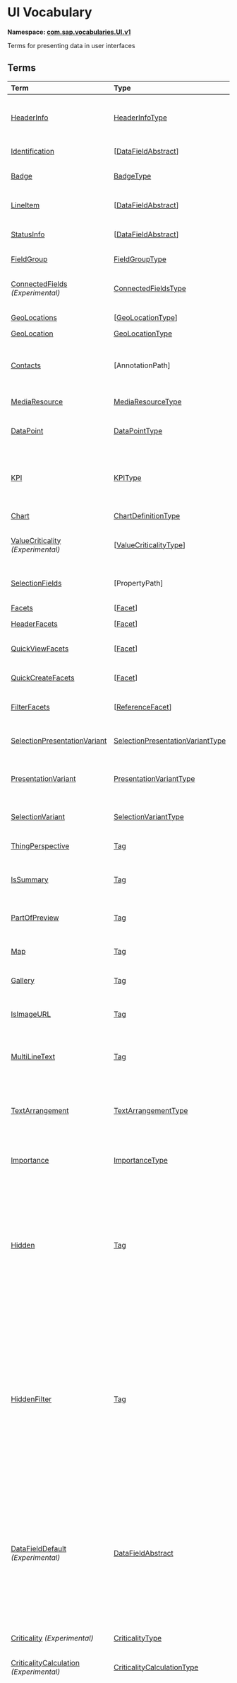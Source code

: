 # UI Vocabulary
**Namespace: [com.sap.vocabularies.UI.v1](UI.xml)**

Terms for presenting data in user interfaces


## Terms

Term|Type|Description
:---|:---|:----------
[HeaderInfo](UI.xml#L38)|[HeaderInfoType](#HeaderInfoType)|<a name="HeaderInfo"></a>Information for the header area of an entity representation. HeaderInfo is mandatory for main entity types of the model
[Identification](UI.xml#L69)|\[[DataFieldAbstract](#DataFieldAbstract)\]|<a name="Identification"></a>Collection of fields identifying the object
[Badge](UI.xml#L74)|[BadgeType](#BadgeType)|<a name="Badge"></a>Information usually displayed in the form of a business card
[LineItem](UI.xml#L102)|\[[DataFieldAbstract](#DataFieldAbstract)\]|<a name="LineItem"></a>Collection of data fields for representation in a table or list
[StatusInfo](UI.xml#L107)|\[[DataFieldAbstract](#DataFieldAbstract)\]|<a name="StatusInfo"></a>Collection of data fields describing the status of an entity
[FieldGroup](UI.xml#L112)|[FieldGroupType](#FieldGroupType)|<a name="FieldGroup"></a>Group of fields with an optional label
[ConnectedFields](UI.xml#L126) *(Experimental)*|[ConnectedFieldsType](#ConnectedFieldsType)|<a name="ConnectedFields"></a>Group of semantically connected fields with a representation template and an optional label
[GeoLocations](UI.xml#L197)|\[[GeoLocationType](#GeoLocationType)\]|<a name="GeoLocations"></a>Collection of geographic locations
[GeoLocation](UI.xml#L201)|[GeoLocationType](#GeoLocationType)|<a name="GeoLocation"></a>Geographic location
[Contacts](UI.xml#L221)|\[AnnotationPath\]|<a name="Contacts"></a>Collection of contacts<p>Each collection item MUST reference an annotation of a Communication.Contact</p>
[MediaResource](UI.xml#L228)|[MediaResourceType](#MediaResourceType)|<a name="MediaResource"></a>Properties that describe a media resource
[DataPoint](UI.xml#L282)|[DataPointType](#DataPointType)|<a name="DataPoint"></a>Visualization of a single point of data, typically a number; may also be textual, e.g. a status value
[KPI](UI.xml#L572)|[KPIType](#KPIType)|<a name="KPI"></a>A Key Performance Indicator (KPI) bundles a SelectionVariant and a DataPoint, and provides details for progressive disclosure
[Chart](UI.xml#L621)|[ChartDefinitionType](#ChartDefinitionType)|<a name="Chart"></a>Visualization of multiple data points
[ValueCriticality](UI.xml#L804) *(Experimental)*|\[[ValueCriticalityType](#ValueCriticalityType)\]|<a name="ValueCriticality"></a>Assign criticalities to primitive values. This information can be used for semantic coloring.
[SelectionFields](UI.xml#L817)|\[PropertyPath\]|<a name="SelectionFields"></a>Properties that might be relevant for filtering a collection of entities of this type
[Facets](UI.xml#L826)|\[[Facet](#Facet)\]|<a name="Facets"></a>Collection of facets
[HeaderFacets](UI.xml#L830)|\[[Facet](#Facet)\]|<a name="HeaderFacets"></a>Facets for additional object header information
[QuickViewFacets](UI.xml#L834)|\[[Facet](#Facet)\]|<a name="QuickViewFacets"></a>Facets that may be used for a quick overview of the object
[QuickCreateFacets](UI.xml#L838)|\[[Facet](#Facet)\]|<a name="QuickCreateFacets"></a>Facets that may be used for a (quick) create of the object
[FilterFacets](UI.xml#L842)|\[[ReferenceFacet](#ReferenceFacet)\]|<a name="FilterFacets"></a>Facets that reference UI.FieldGroup annotations to group filterable fields
[SelectionPresentationVariant](UI.xml#L884)|[SelectionPresentationVariantType](#SelectionPresentationVariantType)|<a name="SelectionPresentationVariant"></a>A SelectionPresentationVariant bundles a Selection Variant and a Presentation Variant
[PresentationVariant](UI.xml#L910)|[PresentationVariantType](#PresentationVariantType)|<a name="PresentationVariant"></a>Defines how the result of a queried collection of entities is shaped and how this result is displayed
[SelectionVariant](UI.xml#L984)|[SelectionVariantType](#SelectionVariantType)|<a name="SelectionVariant"></a>A SelectionVariant denotes a combination of parameters and filters to query the annotated entity set
[ThingPerspective](UI.xml#L1116)|[Tag](https://github.com/oasis-tcs/odata-vocabularies/blob/master/vocabularies/Org.OData.Core.V1.md#Tag)|<a name="ThingPerspective"></a>This term is a Thing Perspective
[IsSummary](UI.xml#L1119)|[Tag](https://github.com/oasis-tcs/odata-vocabularies/blob/master/vocabularies/Org.OData.Core.V1.md#Tag)|<a name="IsSummary"></a>This Facet and all included Facets are the summary of the thing. At most one Facet of a thing can be tagged with this term
[PartOfPreview](UI.xml#L1124)|[Tag](https://github.com/oasis-tcs/odata-vocabularies/blob/master/vocabularies/Org.OData.Core.V1.md#Tag)|<a name="PartOfPreview"></a>This Facet and all included Facets are part of the Thing preview
[Map](UI.xml#L1128)|[Tag](https://github.com/oasis-tcs/odata-vocabularies/blob/master/vocabularies/Org.OData.Core.V1.md#Tag)|<a name="Map"></a>Target MUST reference a UI.GeoLocation, Communication.Address or a collection of these
[Gallery](UI.xml#L1133)|[Tag](https://github.com/oasis-tcs/odata-vocabularies/blob/master/vocabularies/Org.OData.Core.V1.md#Tag)|<a name="Gallery"></a>Target MUST reference a UI.MediaResource
[IsImageURL](UI.xml#L1138)|[Tag](https://github.com/oasis-tcs/odata-vocabularies/blob/master/vocabularies/Org.OData.Core.V1.md#Tag)|<a name="IsImageURL"></a>Properties and terms annotated with this term MUST contain a valid URL referencing an resource with a MIME type image
[MultiLineText](UI.xml#L1144)|[Tag](https://github.com/oasis-tcs/odata-vocabularies/blob/master/vocabularies/Org.OData.Core.V1.md#Tag)|<a name="MultiLineText"></a>Properties annotated with this annotation should be rendered as multi-line text (e.g. text area)
[TextArrangement](UI.xml#L1150)|[TextArrangementType](#TextArrangementType)|<a name="TextArrangement"></a>Describes the arrangement of a code or ID value and its text<p>If used for a single property the Common.Text annotation is annotated</p>
[Importance](UI.xml#L1177)|[ImportanceType](#ImportanceType)|<a name="Importance"></a>Expresses the importance of e.g. a DataField or an annotation
[Hidden](UI.xml#L1192)|[Tag](https://github.com/oasis-tcs/odata-vocabularies/blob/master/vocabularies/Org.OData.Core.V1.md#Tag)|<a name="Hidden"></a>Properties or facets (see UI.Facet) annotated with this term will not be rendered if the annotation evaluates to true.<p>Hidden properties usually carry technical information that is used for application control and is of no direct interest to end users. The annotation value may be an expression to dynamically hide or render the annotated feature.</p>
[HiddenFilter](UI.xml#L1199)|[Tag](https://github.com/oasis-tcs/odata-vocabularies/blob/master/vocabularies/Org.OData.Core.V1.md#Tag)|<a name="HiddenFilter"></a>Properties annotated with this term will not be rendered as filter criteria if the annotation evaluates to true.<p>Properties annotated with `HiddenFilter` are intended as parts of a `$filter` expression that cannot be directly influenced by end users. The properties will be rendered in all other places, e.g. table columns or form fields. This is in contrast to properties annotated with [`UI.Hidden`](#Hidden) that are not rendered at all.</p>
[DataFieldDefault](UI.xml#L1206) *(Experimental)*|[DataFieldAbstract](#DataFieldAbstract)|<a name="DataFieldDefault"></a>Default representation of a property as a datafield, e.g. when the property is added as a table column or form field via personalization<p>Only concrete subtypes of DataFieldAbstract can be used for a DataFieldDefault. For type `DataField` and its subtypes the annotation target SHOULD be the same property that is referenced via a path expression in the `Value` of the datafield.</p>
[Criticality](UI.xml#L1342) *(Experimental)*|[CriticalityType](#CriticalityType)|<a name="Criticality"></a>Service-calculated criticality, alternative to UI.CriticalityCalculation
[CriticalityCalculation](UI.xml#L1347) *(Experimental)*|[CriticalityCalculationType](#CriticalityCalculationType)|<a name="CriticalityCalculation"></a>Parameters for client-calculated criticality, alternative to UI.Criticality
[OrderBy](UI.xml#L1352) *(Experimental)*|PropertyPath|<a name="OrderBy"></a>Sort by the referenced property instead of by the annotated property<p>Example: annotated property `SizeCode` has string values XS, S, M, L, XL, referenced property SizeOrder has numeric values -2, -1, 0, 1, 2. Numeric ordering by SizeOrder will be more understandable than lexicographic ordering by SizeCode.</p>
[RecommendationState](UI.xml#L1360) *(Experimental)*|[RecommendationStateType](#RecommendationStateType)|<a name="RecommendationState"></a>Indicates whether a field contains or has a recommended value<p>Intelligent systems can help users by recommending input the user may "prefer".</p>
[RecommendationList](UI.xml#L1392) *(Experimental)*|[RecommendationListType](#RecommendationListType)|<a name="RecommendationList"></a>Specifies how to get a list of recommended values for a property or parameter<p>Intelligent systems can help users by recommending input the user may "prefer".</p>

## <a name="HeaderInfoType"></a>[HeaderInfoType](UI.xml#L43)


Property|Type|Description
:-------|:---|:----------
[TypeName](UI.xml#L44)|String|Name of the main entity type
[TypeNamePlural](UI.xml#L48)|String|Plural form of the name of the main entity type
[Title](UI.xml#L52)|[DataField](#DataField)|Title, e.g. for overview pages
[Description](UI.xml#L55)|[DataField](#DataField)|Description, e.g. for overview pages
[ImageUrl](UI.xml#L58)|URL|Image URL for an instance of the entity type. If the property ImageUrl has a valid value, it can be used for the visualization of the instance. If it is not available or not valid the property TypeImageUrl can be used instead.
[TypeImageUrl](UI.xml#L63)|URL|Image URL for the entity type

## <a name="BadgeType"></a>[BadgeType](UI.xml#L78)


Property|Type|Description
:-------|:---|:----------
[HeadLine](UI.xml#L79)|[DataField](#DataField)|Headline
[Title](UI.xml#L82)|[DataField](#DataField)|Title
[ImageUrl](UI.xml#L85)|URL|Image URL for an instance of the entity type. If the property ImageUrl has a valid value, it can be used for the visualization of the instance. If it is not available or not valid the property TypeImageUrl can be used instead.
[TypeImageUrl](UI.xml#L90)|URL|Image URL for the entity type
[MainInfo](UI.xml#L94)|[DataField](#DataField)|Main information on the business card
[SecondaryInfo](UI.xml#L97)|[DataField](#DataField)|Additional information on the business card

## <a name="FieldGroupType"></a>[FieldGroupType](UI.xml#L116)


Property|Type|Description
:-------|:---|:----------
[Label](UI.xml#L117)|String|Label for the field group
[Data](UI.xml#L121)|\[[DataFieldAbstract](#DataFieldAbstract)\]|Collection of data fields

## <a name="ConnectedFieldsType"></a>[ConnectedFieldsType](UI.xml#L155) *(Experimental)*
Group of semantically connected fields with a representation template and an optional label

Property|Type|Description
:-------|:---|:----------
[Label](UI.xml#L159)|String|Label for the connected fields
[Template](UI.xml#L163)|String|Template for representing the connected fields<p>Template variables are identifiers enclosed in curly braces, e.g. `{MaterialName} - {MaterialClassName}`. The `Data` collection assigns values to the template variables.</p>
[Data](UI.xml#L169)|[Dictionary](https://github.com/oasis-tcs/odata-vocabularies/blob/master/vocabularies/Org.OData.Core.V1.md#Dictionary)|Dictionary of template variables<p>Each template variable used in `Template` must be assigned a value here. The value must be of type [`UI.DataFieldAbstract`](#DataFieldAbstract)</p>

## <a name="GeoLocationType"></a>[GeoLocationType](UI.xml#L205)
Properties that define a geographic location

Property|Type|Description
:-------|:---|:----------
[Latitude](UI.xml#L207)|Double|Geographic latitude
[Longitude](UI.xml#L210)|Double|Geographic longitude
[Location](UI.xml#L213)|GeographyPoint|A point in a round-earth coordinate system
[Address](UI.xml#L216)|[AddressType](Communication.md#AddressType)|vCard-style address

## <a name="MediaResourceType"></a>[MediaResourceType](UI.xml#L232)


Property|Type|Description
:-------|:---|:----------
[Url](UI.xml#L233)|URL|URL of media resource
[ContentType](UI.xml#L237)|MediaType|Content type, such as application/pdf, video/x-flv, image/jpeg
[ByteSize](UI.xml#L241)|Int64|Resource size in bytes
[ChangedAt](UI.xml#L244)|DateTimeOffset|Date of last change
[Thumbnail](UI.xml#L247)|[ImageType](#ImageType)|Thumbnail image
[Title](UI.xml#L250)|[DataField](#DataField)|Resource title
[Description](UI.xml#L253)|[DataField](#DataField)|Resource description

## <a name="ImageType"></a>[ImageType](UI.xml#L257)


Property|Type|Description
:-------|:---|:----------
[Url](UI.xml#L258)|URL|URL of image
[Width](UI.xml#L262)|String|Width of image
[Height](UI.xml#L265)|String|Height of image

## <a name="DataPointType"></a>[DataPointType](UI.xml#L287)


Property|Type|Description
:-------|:---|:----------
[Title](UI.xml#L288)|String|Title of the data point
[Description](UI.xml#L292)|String|Short description
[LongDescription](UI.xml#L296)|String|Full description
[Value](UI.xml#L300)|PrimitiveType|Numeric value<p>               It could be annotated with either `UoM.ISOCurrency` or `UoM.Unit`.               Percentage values are annotated with `UoM.Unit = '%'`.               A renderer should take an optional `Common.Text` annotation into consideration.             </p>
[TargetValue](UI.xml#L310)|PrimitiveType|Target value
[ForecastValue](UI.xml#L313)|PrimitiveType|Forecast value
[MinimumValue](UI.xml#L316)|Decimal|Minimum value (for output rendering)
[MaximumValue](UI.xml#L319)|Decimal|Maximum value (for output rendering)
[ValueFormat](UI.xml#L322)|[NumberFormat](#NumberFormat)|Number format
[Visualization](UI.xml#L325)|[VisualizationType](#VisualizationType)|Preferred visualization
[SampleSize](UI.xml#L328)|PrimitiveType|Sample size used for the determination of the data point; should contain just integer value as Edm.Byte, Edm.SByte, Edm.Intxx, and Edm.Decimal with scale 0.
[ReferencePeriod](UI.xml#L335)|[ReferencePeriod](#ReferencePeriod)|Reference period
[Criticality](UI.xml#L338)|[CriticalityType](#CriticalityType)|Service-calculated criticality, alternative to CriticalityCalculation
[CriticalityRepresentation](UI.xml#L341) *(Experimental)*|[CriticalityRepresentationType](#CriticalityRepresentationType)|Decides if criticality is visualized in addition by means of an icon
[CriticalityCalculation](UI.xml#L345)|[CriticalityCalculationType](#CriticalityCalculationType)|Parameters for client-calculated criticality, alternative to Criticality
[Trend](UI.xml#L348)|[TrendType](#TrendType)|Service-calculated trend, alternative to TrendCalculation
[TrendCalculation](UI.xml#L351)|[TrendCalculationType](#TrendCalculationType)|Parameters for client-calculated trend, alternative to Trend
[Responsible](UI.xml#L354)|[ContactType](Communication.md#ContactType)|Contact person

## <a name="NumberFormat"></a>[NumberFormat](UI.xml#L359)
Describes how to visualise a number

Property|Type|Description
:-------|:---|:----------
[ScaleFactor](UI.xml#L361)|Decimal|Display value in *ScaleFactor* units, e.g. 1000 for k (kilo), 1e6 for M (Mega)
[NumberOfFractionalDigits](UI.xml#L365)|Byte|Number of fractional digits of the scaled value to be visualized

## <a name="VisualizationType"></a>[VisualizationType](UI.xml#L370)


Member|Value|Description
:-----|----:|:----------
[Number](UI.xml#L371)|0|Visualize as a number
[BulletChart](UI.xml#L374)|1|Visualize as bullet chart - requires TargetValue
[Progress](UI.xml#L377)|2|Visualize as progress indicator - requires TargetValue
[Rating](UI.xml#L380)|3|Visualize as partially or completely filled stars/hearts/... - requires TargetValue
[Donut](UI.xml#L384)|4|Visualize as donut, optionally with missing segment - requires TargetValue
[DeltaBulletChart](UI.xml#L387)|5|Visualize as delta bullet chart - requires TargetValue

## <a name="ReferencePeriod"></a>[ReferencePeriod](UI.xml#L392)
Reference period

Property|Type|Description
:-------|:---|:----------
[Description](UI.xml#L394)|String|Short description of the reference period
[Start](UI.xml#L398)|DateTimeOffset|Start of the reference period
[End](UI.xml#L401)|DateTimeOffset|End of the reference period

## <a name="CriticalityType"></a>[CriticalityType](UI.xml#L406)
Criticality of a value or status, represented e.g. via semantic colors (https://experience.sap.com/fiori-design-web/foundation/colors/#semantic-colors)

Member|Value|Description
:-----|----:|:----------
[VeryNegative](UI.xml#L409) *(Experimental)*|-1|Very negative / dark-red status - risk - out of stock - late
[Neutral](UI.xml#L413)|0|Neutral / grey status - inactive - open - in progress
[Negative](UI.xml#L416)|1|Negative / red status - attention - overload - alert
[Critical](UI.xml#L419)|2|Critical / orange status - warning
[Positive](UI.xml#L422)|3|Positive / green status - completed - available - on track - acceptable
[VeryPositive](UI.xml#L425) *(Experimental)*|4|Very positive / blue status - above max stock - excess

## <a name="CriticalityCalculationType"></a>[CriticalityCalculationType](UI.xml#L431): [CriticalityThresholdsType](#CriticalityThresholdsType)
Describes how to calculate the criticality of a value depending on the improvement direction


The calculation is done by comparing a value to the threshold values relevant for the specified improvement direction.

For improvement direction `Target`, the criticality is calculated using both low and high threshold values. It will be
  - Positive if the value is greater than or equal to AcceptanceRangeLowValue and lower than or equal to AcceptanceRangeHighValue
  - Neutral if the value is greater than or equal to ToleranceRangeLowValue and lower than AcceptanceRangeLowValue OR greater than AcceptanceRangeHighValue and lower than or equal to ToleranceRangeHighValue
  - Critical if the value is greater than or equal to DeviationRangeLowValue and lower than ToleranceRangeLowValue OR greater than ToleranceRangeHighValue  and lower than or equal to DeviationRangeHighValue
  - Negative if the value is lower than DeviationRangeLowValue or greater than DeviationRangeHighValue

For improvement direction `Minimize`, the criticality is calculated using the high threshold values. It is
  - Positive if the value is lower than or equal to AcceptanceRangeHighValue
  - Neutral if the value is  greater than AcceptanceRangeHighValue and lower than or equal to ToleranceRangeHighValue
  - Critical if the value is greater than ToleranceRangeHighValue and lower than or equal to DeviationRangeHighValue
  - Negative if the value is greater than DeviationRangeHighValue

For improvement direction `Maximize`, the criticality is calculated using the low threshold values. It is
  - Positive if the value is greater than or equal to AcceptanceRangeLowValue
  - Neutral if the value is less than AcceptanceRangeLowValue and greater than or equal to ToleranceRangeLowValue
  - Critical if the value is lower than ToleranceRangeLowValue and greater than or equal to DeviationRangeLowValue
  - Negative if the value is lower than DeviationRangeLowValue
             
Thresholds are optional. For unassigned values, defaults are determined in this order:
  - For DeviationRange, an omitted LowValue translates into the smallest possible number (-INF), an omitted HighValue translates into the largest possible number (+INF)
  - For ToleranceRange, an omitted LowValue will be initialized with DeviationRangeLowValue, an omitted HighValue will be initialized with DeviationRangeHighValue
  - For AcceptanceRange, an omitted LowValue will be initialized with ToleranceRangeLowValue, an omitted HighValue will be initialized with ToleranceRangeHighValue
          

Property|Type|Description
:-------|:---|:----------
[*AcceptanceRangeLowValue*](UI.xml#L476)|PrimitiveType|Lowest value that is considered positive
[*AcceptanceRangeHighValue*](UI.xml#L479)|PrimitiveType|Highest value that is considered positive
[*ToleranceRangeLowValue*](UI.xml#L482)|PrimitiveType|Lowest value that is considered neutral
[*ToleranceRangeHighValue*](UI.xml#L485)|PrimitiveType|Highest value that is considered neutral
[*DeviationRangeLowValue*](UI.xml#L488)|PrimitiveType|Lowest value that is considered critical
[*DeviationRangeHighValue*](UI.xml#L491)|PrimitiveType|Highest value that is considered critical
[ImprovementDirection](UI.xml#L462)|[ImprovementDirectionType](#ImprovementDirectionType)|Describes in which direction the value improves
[ConstantThresholds](UI.xml#L465) *(Experimental)*|\[[LevelThresholdsType](#LevelThresholdsType)\]|List of thresholds depending on the aggregation level as a set of constant values<p>Constant thresholds shall only be used in order to refine constant values given for the data point overall (aggregation level with empty collection of property paths), but not if the thresholds are based on other measure elements.</p>

## <a name="CriticalityThresholdsType"></a>[CriticalityThresholdsType](UI.xml#L474)
Thresholds for calculating the criticality of a value

**Derived Types:**
- [CriticalityCalculationType](#CriticalityCalculationType)
- [LevelThresholdsType](#LevelThresholdsType)

Property|Type|Description
:-------|:---|:----------
[AcceptanceRangeLowValue](UI.xml#L476)|PrimitiveType|Lowest value that is considered positive
[AcceptanceRangeHighValue](UI.xml#L479)|PrimitiveType|Highest value that is considered positive
[ToleranceRangeLowValue](UI.xml#L482)|PrimitiveType|Lowest value that is considered neutral
[ToleranceRangeHighValue](UI.xml#L485)|PrimitiveType|Highest value that is considered neutral
[DeviationRangeLowValue](UI.xml#L488)|PrimitiveType|Lowest value that is considered critical
[DeviationRangeHighValue](UI.xml#L491)|PrimitiveType|Highest value that is considered critical

## <a name="ImprovementDirectionType"></a>[ImprovementDirectionType](UI.xml#L496)
Describes which direction of a value change is seen as an improvement

Member|Value|Description
:-----|----:|:----------
[Minimize](UI.xml#L498)|1|Lower is better
[Target](UI.xml#L501)|2|Closer to the target is better
[Maximize](UI.xml#L504)|3|Higher is better

## <a name="LevelThresholdsType"></a>[LevelThresholdsType](UI.xml#L509): [CriticalityThresholdsType](#CriticalityThresholdsType) *(Experimental)*
Thresholds for an aggregation level

Property|Type|Description
:-------|:---|:----------
[*AcceptanceRangeLowValue*](UI.xml#L476)|PrimitiveType|Lowest value that is considered positive
[*AcceptanceRangeHighValue*](UI.xml#L479)|PrimitiveType|Highest value that is considered positive
[*ToleranceRangeLowValue*](UI.xml#L482)|PrimitiveType|Lowest value that is considered neutral
[*ToleranceRangeHighValue*](UI.xml#L485)|PrimitiveType|Highest value that is considered neutral
[*DeviationRangeLowValue*](UI.xml#L488)|PrimitiveType|Lowest value that is considered critical
[*DeviationRangeHighValue*](UI.xml#L491)|PrimitiveType|Highest value that is considered critical
[AggregationLevel](UI.xml#L512)|\[PropertyPath\]|An unordered tuple of dimensions, i.e. properties which are intended to be used for grouping in aggregating requests. In analytical UIs, e.g. an analytical chart, the aggregation level typically corresponds to the visible dimensions.

## <a name="TrendType"></a>[TrendType](UI.xml#L518)
The trend of a value

Member|Value|Description
:-----|----:|:----------
[StrongUp](UI.xml#L520)|1|Value grows strongly
[Up](UI.xml#L523)|2|Value grows
[Sideways](UI.xml#L526)|3|Value does not significantly grow or shrink
[Down](UI.xml#L529)|4|Value shrinks
[StrongDown](UI.xml#L532)|5|Value shrinks strongly

## <a name="TrendCalculationType"></a>[TrendCalculationType](UI.xml#L537)
Describes how to calculate the trend of a value


By default, the calculation is done by comparing the difference between Value and ReferenceValue to the threshold values. 
If IsRelativeDifference is set, the difference of Value and ReferenceValue is divided by ReferenceValue and the relative difference is compared.

The trend is 
  - StrongUp if the difference is greater than or equal to StrongUpDifference
  - Up if the difference is less than StrongUpDifference and greater than or equal to UpDifference
  - Sideways if the difference  is less than UpDifference and greater than DownDifference
  - Down if the difference is greater than StrongDownDifference and lower than or equal to DownDifference
  - StrongDown if the difference is lower than or equal to StrongDownDifference

Property|Type|Description
:-------|:---|:----------
[ReferenceValue](UI.xml#L551)|PrimitiveType|Reference value for the calculation, e.g. number of sales for the last year
[IsRelativeDifference](UI.xml#L555)|Boolean|Calculate with a relative difference
[UpDifference](UI.xml#L558)|Decimal|Threshold for Up
[StrongUpDifference](UI.xml#L561)|Decimal|Threshold for StrongUp
[DownDifference](UI.xml#L564)|Decimal|Threshold for Down
[StrongDownDifference](UI.xml#L567)|Decimal|Threshold for StrongDown

## <a name="KPIType"></a>[KPIType](UI.xml#L578)


Property|Type|Description
:-------|:---|:----------
[ID](UI.xml#L579)|String|Optional identifier to reference this instance from an external context
[ShortDescription](UI.xml#L584) *(Experimental)*|String|Very short description
[SelectionVariant](UI.xml#L589)|[SelectionVariantType](#SelectionVariantType)|Selection variant, either specified inline or referencing another annotation via Path
[DataPoint](UI.xml#L593)|[DataPointType](#DataPointType)|Data point, either specified inline or referencing another annotation via Path
[Detail](UI.xml#L597)|[KPIDetailType](#KPIDetailType)|Contains information about KPI details, especially drill-down presentations

## <a name="KPIDetailType"></a>[KPIDetailType](UI.xml#L602)


Property|Type|Description
:-------|:---|:----------
[DefaultPresentationVariant](UI.xml#L603)|[PresentationVariantType](#PresentationVariantType)|Presentation variant, either specified inline or referencing another annotation via Path
[AlternativePresentationVariants](UI.xml#L607)|\[[PresentationVariantType](#PresentationVariantType)\]|A list of alternative presentation variants, either specified inline or referencing another annotation via Path
[SemanticObject](UI.xml#L611)|String|Name of the Semantic Object. If not specified, use Semantic Object annotated at the property referenced in KPI/DataPoint/Value
[Action](UI.xml#L615)|String|Name of the Action on the Semantic Object. If not specified, let user choose which of the available actions to trigger.

## <a name="ChartDefinitionType"></a>[ChartDefinitionType](UI.xml#L625)


Property|Type|Description
:-------|:---|:----------
[Title](UI.xml#L626)|String|Title of the chart
[Description](UI.xml#L630)|String|Short description
[ChartType](UI.xml#L634)|[ChartType](#ChartType)|Chart type
[AxisScaling](UI.xml#L637)|[ChartAxisScalingType](#ChartAxisScalingType)|Describes the scale of the chart value axes
[Measures](UI.xml#L640)|\[PropertyPath\]|Measures of the chart, e.g. size and color in a bubble chart
[MeasureAttributes](UI.xml#L643)|\[[ChartMeasureAttributeType](#ChartMeasureAttributeType)\]|Describes Attributes for Measures. All Measures used in this collection must also be part of the Measures Property.
[Dimensions](UI.xml#L648)|\[PropertyPath\]|Dimensions of the chart, e.g. x- and y-axis of a bubble chart
[DimensionAttributes](UI.xml#L651)|\[[ChartDimensionAttributeType](#ChartDimensionAttributeType)\]|Describes Attributes for Dimensions. All Dimensions used in this collection must also be part of the Dimensions Property.
[Actions](UI.xml#L656)|\[[DataFieldForActionAbstract](#DataFieldForActionAbstract)\]|Available actions

## <a name="ChartType"></a>[ChartType](UI.xml#L661)


Member|Value|Description
:-----|----:|:----------
[Column](UI.xml#L662)|0|
[ColumnStacked](UI.xml#L663)|1|
[ColumnDual](UI.xml#L664)|2|
[ColumnStackedDual](UI.xml#L665)|3|
[ColumnStacked100](UI.xml#L666)|4|
[ColumnStackedDual100](UI.xml#L667)|5|
[Bar](UI.xml#L668)|6|
[BarStacked](UI.xml#L669)|7|
[BarDual](UI.xml#L670)|8|
[BarStackedDual](UI.xml#L671)|9|
[BarStacked100](UI.xml#L672)|10|
[BarStackedDual100](UI.xml#L673)|11|
[Area](UI.xml#L674)|12|
[AreaStacked](UI.xml#L675)|13|
[AreaStacked100](UI.xml#L676)|14|
[HorizontalArea](UI.xml#L677)|15|
[HorizontalAreaStacked](UI.xml#L678)|16|
[HorizontalAreaStacked100](UI.xml#L679)|17|
[Line](UI.xml#L680)|18|
[LineDual](UI.xml#L681)|19|
[Combination](UI.xml#L682)|20|
[CombinationStacked](UI.xml#L683)|21|
[CombinationDual](UI.xml#L684)|22|
[CombinationStackedDual](UI.xml#L685)|23|
[HorizontalCombinationStacked](UI.xml#L686)|24|
[Pie](UI.xml#L687)|25|
[Donut](UI.xml#L688)|26|
[Scatter](UI.xml#L689)|27|
[Bubble](UI.xml#L690)|28|
[Radar](UI.xml#L691)|29|
[HeatMap](UI.xml#L692)|30|
[TreeMap](UI.xml#L693)|31|
[Waterfall](UI.xml#L694)|32|
[Bullet](UI.xml#L695)|33|
[VerticalBullet](UI.xml#L696)|34|
[HorizontalWaterfall](UI.xml#L697)|35|
[HorizontalCombinationDual](UI.xml#L698)|36|
[HorizontalCombinationStackedDual](UI.xml#L699)|37|

## <a name="ChartAxisScalingType"></a>[ChartAxisScalingType](UI.xml#L703)


Property|Type|Description
:-------|:---|:----------
[ScaleBehavior](UI.xml#L704)|[ChartAxisScaleBehaviorType](#ChartAxisScaleBehaviorType)|Scale is fixed or adapts automatically to rendered values
[AutoScaleBehavior](UI.xml#L707)|[ChartAxisAutoScaleBehaviorType](#ChartAxisAutoScaleBehaviorType)|Settings for automatic scaling
[FixedScaleMultipleStackedMeasuresBoundaryValues](UI.xml#L712)|[FixedScaleMultipleStackedMeasuresBoundaryValuesType](#FixedScaleMultipleStackedMeasuresBoundaryValuesType)|Boundary values for fixed scaling of a stacking chart type with multiple measures

## <a name="ChartAxisScaleBehaviorType"></a>[ChartAxisScaleBehaviorType](UI.xml#L718)


Member|Value|Description
:-----|----:|:----------
[AutoScale](UI.xml#L719)|0|Value axes scale automatically
[FixedScale](UI.xml#L722)|1|Fixed minimum and maximum values are applied, which are derived from the @UI.MeasureAttributes.DataPoint/MinimumValue and .../MaximumValue annotation by default. For stacking chart types with multiple measures, they are taken from ChartAxisScalingType/FixedScaleMultipleStackedMeasuresBoundaryValues.

## <a name="ChartAxisAutoScaleBehaviorType"></a>[ChartAxisAutoScaleBehaviorType](UI.xml#L731)


Property|Type|Description
:-------|:---|:----------
[ZeroAlwaysVisible](UI.xml#L732)|Boolean|Forces the value axis to always display the zero value
[DataScope](UI.xml#L735)|[ChartAxisAutoScaleDataScopeType](#ChartAxisAutoScaleDataScopeType)|Determines the automatic scaling

## <a name="ChartAxisAutoScaleDataScopeType"></a>[ChartAxisAutoScaleDataScopeType](UI.xml#L740)


Member|Value|Description
:-----|----:|:----------
[DataSet](UI.xml#L741)|0|Minimum and maximum axes values are determined from the entire data set
[VisibleData](UI.xml#L744)|1|Minimum and maximum axes values are determined from the currently visible data. Scrolling will change the scale.

## <a name="FixedScaleMultipleStackedMeasuresBoundaryValuesType"></a>[FixedScaleMultipleStackedMeasuresBoundaryValuesType](UI.xml#L750)


Property|Type|Description
:-------|:---|:----------
[MinimumValue](UI.xml#L751)|Decimal|Minimum value on value axes
[MaximumValue](UI.xml#L754)|Decimal|Maximum value on value axes

## <a name="ChartDimensionAttributeType"></a>[ChartDimensionAttributeType](UI.xml#L759)


Property|Type|Description
:-------|:---|:----------
[Dimension](UI.xml#L760)|PropertyPath|
[Role](UI.xml#L761)|[ChartDimensionRoleType](#ChartDimensionRoleType)|
[HierarchyLevel](UI.xml#L762) *(Experimental)*|Int32|For a dimension with a hierarchy, members are selected from this level. The root node of the hierarchy is at level 0.
[ValuesForSequentialColorLevels](UI.xml#L767) *(Experimental)*|\[PrimitiveType\]|All values in this collection should be assigned to levels of the same color.
[EmphasizedValues](UI.xml#L772) *(Experimental)*|\[PrimitiveType\]|All values in this collection should be emphasized.

## <a name="ChartMeasureAttributeType"></a>[ChartMeasureAttributeType](UI.xml#L778)


Property|Type|Description
:-------|:---|:----------
[Measure](UI.xml#L779)|PropertyPath|
[Role](UI.xml#L780)|[ChartMeasureRoleType](#ChartMeasureRoleType)|
[DataPoint](UI.xml#L781)|AnnotationPath|Annotation path MUST end in UI.DataPoint and the DataPoint Value must be the same property as in Measure
[UseSequentialColorLevels](UI.xml#L785) *(Experimental)*|Boolean|All measures for which this setting is true should be assigned to levels of the same color.

## <a name="ChartDimensionRoleType"></a>[ChartDimensionRoleType](UI.xml#L792)


Member|Value|Description
:-----|----:|:----------
[Category](UI.xml#L793)|0|
[Series](UI.xml#L794)|1|
[Category2](UI.xml#L795)|2|

## <a name="ChartMeasureRoleType"></a>[ChartMeasureRoleType](UI.xml#L798)


Member|Value|Description
:-----|----:|:----------
[Axis1](UI.xml#L799)|0|
[Axis2](UI.xml#L800)|1|
[Axis3](UI.xml#L801)|2|

## <a name="ValueCriticalityType"></a>[ValueCriticalityType](UI.xml#L809) *(Experimental)*
Assigns a fixed criticality to a primitive value. This information can be used for semantic coloring.

Property|Type|Description
:-------|:---|:----------
[Value](UI.xml#L813)|PrimitiveType|
[Criticality](UI.xml#L814)|[CriticalityType](#CriticalityType)|

## <a name="Facet"></a>[*Facet*](UI.xml#L846)
Abstract base type for facets

**Derived Types:**
- [CollectionFacet](#CollectionFacet)
- [ReferenceFacet](#ReferenceFacet)
- [ReferenceURLFacet](#ReferenceURLFacet)

Property|Type|Description
:-------|:---|:----------
[Label](UI.xml#L848)|String|Facet label
[ID](UI.xml#L852)|String|Unique identifier of a facet. ID should be stable, as long as the perceived semantics of the facet is unchanged.

## <a name="CollectionFacet"></a>[CollectionFacet](UI.xml#L857): [Facet](#Facet)
Collection of facets

Property|Type|Description
:-------|:---|:----------
[*Label*](UI.xml#L848)|String|Facet label
[*ID*](UI.xml#L852)|String|Unique identifier of a facet. ID should be stable, as long as the perceived semantics of the facet is unchanged.
[Facets](UI.xml#L859)|\[[Facet](#Facet)\]|Nested facets. An empty collection may be used as a placeholder for content added via extension points.

## <a name="ReferenceFacet"></a>[ReferenceFacet](UI.xml#L864): [Facet](#Facet)
Facet that refers to a thing perspective, e.g. LineItem

Property|Type|Description
:-------|:---|:----------
[*Label*](UI.xml#L848)|String|Facet label
[*ID*](UI.xml#L852)|String|Unique identifier of a facet. ID should be stable, as long as the perceived semantics of the facet is unchanged.
[Target](UI.xml#L866)|AnnotationPath|Referenced information: Communication.Contact, Communication.Address, or a term that is tagged with UI.ThingPerspective, e.g. UI.StatusInfo, UI.LineItem, UI.Identification, UI.FieldGroup, UI.Badge

## <a name="ReferenceURLFacet"></a>[ReferenceURLFacet](UI.xml#L871): [Facet](#Facet)
Facet that refers to a URL

Property|Type|Description
:-------|:---|:----------
[*Label*](UI.xml#L848)|String|Facet label
[*ID*](UI.xml#L852)|String|Unique identifier of a facet. ID should be stable, as long as the perceived semantics of the facet is unchanged.
[Url](UI.xml#L873)|URL|URL of referenced information
[UrlContentType](UI.xml#L877)|MediaType|Media type of referenced information

## <a name="SelectionPresentationVariantType"></a>[SelectionPresentationVariantType](UI.xml#L890)


Property|Type|Description
:-------|:---|:----------
[ID](UI.xml#L891)|String|Optional identifier to reference this variant from an external context
[Text](UI.xml#L896)|String|Name of the bundling variant
[SelectionVariant](UI.xml#L900)|[SelectionVariantType](#SelectionVariantType)|Selection variant, either specified inline or referencing another annotation via Path
[PresentationVariant](UI.xml#L904)|[PresentationVariantType](#PresentationVariantType)|Presentation variant, either specified inline or referencing another annotation via Path

## <a name="PresentationVariantType"></a>[PresentationVariantType](UI.xml#L916)


Property|Type|Description
:-------|:---|:----------
[ID](UI.xml#L917)|String|Optional identifier to reference this variant from an external context
[Text](UI.xml#L920)|String|Name of the presentation variant
[MaxItems](UI.xml#L924)|Int32|Maximum number of items that should be included in the result
[SortOrder](UI.xml#L927)|\[[SortOrderType](Common.md#SortOrderType)\]|Collection can be provided inline or as a reference to a Common.SortOrder annotation via Path
[GroupBy](UI.xml#L931)|\[PropertyPath\]|Sequence of groupable properties p1, p2, ... defining how the result is composed of instances representing groups, one for each combination of value properties in the queried collection. The sequence specifies a certain level of aggregation for the queried collection, and every group instance will provide aggregated values for properties that are aggregatable. Moreover, the series of sub-sequences (p1), (p1, p2), ... forms a leveled hierarchy, which may become relevant in combination with `InitialExpansionLevel`.
[TotalBy](UI.xml#L940)|\[PropertyPath\]|Sub-sequence q1, q2, ... of properties p1, p2, ... specified in GroupBy. With this, additional levels of aggregation are requested in addition to the most granular level defined by GroupBy: Every element in the series of sub-sequences (q1), (q1, q2), ... introduces an additional aggregation level included in the result.
[Total](UI.xml#L947)|\[PropertyPath\]|Aggregatable properties for which aggregated values should be provided for the additional aggregation levels specified in TotalBy.
[IncludeGrandTotal](UI.xml#L952)|Boolean|Result should include a grand total for the properties specified in Total
[InitialExpansionLevel](UI.xml#L955)|Int32|Level up to which the hierarchy defined for the queried collection should be expanded initially. The hierarchy may be implicitly imposed by the sequence of the GroupBy, or by an explicit hierarchy annotation.
[Visualizations](UI.xml#L961)|\[AnnotationPath\]|Lists available visualization types. Currently supported types are `UI.LineItem`, `UI.Chart`, and `UI.DataPoint`. For each type, no more than a single annotation is meaningful. Multiple instances of the same visualization type shall be modeled with different presentation variants. A reference to `UI.Lineitem` should always be part of collection (least common denominator for renderers). The first entry of the collection is the default visualization.
[RequestAtLeast](UI.xml#L971)|\[PropertyPath\]|Properties that should always be included in the result of the queried collection
[SelectionFields](UI.xml#L975) *(Experimental)*|\[PropertyPath\]|Properties that should be presented for filtering a collection of entities. Can be provided inline or as a reference to a `UI.SelectionFields` annotation via Path.

## <a name="SelectionVariantType"></a>[SelectionVariantType](UI.xml#L989)


Property|Type|Description
:-------|:---|:----------
[ID](UI.xml#L990)|String|May contain identifier to reference this instance from an external context
[Text](UI.xml#L995)|String|Name of the selection variant
[Parameters](UI.xml#L999)|\[[ParameterAbstract](#ParameterAbstract)\]|Parameters of the selection variant
[FilterExpression](UI.xml#L1002)|String|Filter string for query part of URL, without `$filter=`
[SelectOptions](UI.xml#L1007)|\[[SelectOptionType](#SelectOptionType)\]|ABAP Select Options Pattern

## <a name="ParameterAbstract"></a>[*ParameterAbstract*](UI.xml#L1014)
Key property of a parameter entity type

**Derived Types:**
- [Parameter](#Parameter)
- [IntervalParameter](#IntervalParameter)

## <a name="Parameter"></a>[Parameter](UI.xml#L1017): [ParameterAbstract](#ParameterAbstract)
Single-valued parameter

Property|Type|Description
:-------|:---|:----------
[PropertyName](UI.xml#L1019)|PropertyPath|Path to a key property of a parameter entity type
[PropertyValue](UI.xml#L1022)|PrimitiveType|Value for the key property

## <a name="IntervalParameter"></a>[IntervalParameter](UI.xml#L1026): [ParameterAbstract](#ParameterAbstract)
Interval parameter formed with a 'from' and a 'to' property

Property|Type|Description
:-------|:---|:----------
[PropertyNameFrom](UI.xml#L1028)|PropertyPath|Path to the 'from' property of a parameter entity type
[PropertyValueFrom](UI.xml#L1031)|PrimitiveType|Value for the 'from' property
[PropertyNameTo](UI.xml#L1034)|PropertyPath|Path to the 'to' property of a parameter entity type
[PropertyValueTo](UI.xml#L1037)|PrimitiveType|Value for the 'to' property

## <a name="SelectOptionType"></a>[SelectOptionType](UI.xml#L1042)
List of value ranges for a single property

Property|Type|Description
:-------|:---|:----------
[PropertyName](UI.xml#L1044)|PropertyPath|Path to the property
[Ranges](UI.xml#L1047)|\[[SelectionRangeType](#SelectionRangeType)\]|List of value ranges

## <a name="SelectionRangeType"></a>[SelectionRangeType](UI.xml#L1052)
Value range. If the range option only requires a single value, the value must be in the property Low

Property|Type|Description
:-------|:---|:----------
[Sign](UI.xml#L1056)|[SelectionRangeSignType](#SelectionRangeSignType)|Include or exclude values
[Option](UI.xml#L1059)|[SelectionRangeOptionType](#SelectionRangeOptionType)|Comparison operator
[Low](UI.xml#L1062)|PrimitiveType|Single value or lower interval boundary
[High](UI.xml#L1065)|PrimitiveType|Upper interval boundary

## <a name="SelectionRangeSignType"></a>[SelectionRangeSignType](UI.xml#L1070)


Member|Value|Description
:-----|----:|:----------
[I](UI.xml#L1071)|0|Inclusive
[E](UI.xml#L1074)|1|Exclusive

## <a name="SelectionRangeOptionType"></a>[SelectionRangeOptionType](UI.xml#L1079)
Comparison operator

Member|Value|Description
:-----|----:|:----------
[EQ](UI.xml#L1081)|0|Equal to
[BT](UI.xml#L1084)|1|Between
[CP](UI.xml#L1087)|2|Contains pattern
[LE](UI.xml#L1090)|3|Less than or equal to
[GE](UI.xml#L1093)|4|Greater than or equal to
[NE](UI.xml#L1096)|5|Not equal to
[NB](UI.xml#L1099)|6|Not between
[NP](UI.xml#L1102)|7|Does not contain pattern
[GT](UI.xml#L1105)|8|Greater than
[LT](UI.xml#L1108)|9|Less than

## <a name="TextArrangementType"></a>[TextArrangementType](UI.xml#L1154)


Member|Value|Description
:-----|----:|:----------
[TextFirst](UI.xml#L1155)|0|Text is first, followed by the code/ID (e.g. in parentheses)
[TextLast](UI.xml#L1158)|1|Code/ID is first, followed by the text (e.g. separated by a dash)
[TextSeparate](UI.xml#L1161)|2|Code/ID and text are represented separately
[TextOnly](UI.xml#L1164)|3|Only text is represented, code/ID is hidden (e.g. for UUIDs)

## <a name="ImportanceType"></a>[ImportanceType](UI.xml#L1180)


Member|Value|Description
:-----|----:|:----------
[High](UI.xml#L1181)|0|High importance
[Medium](UI.xml#L1184)|1|Medium importance
[Low](UI.xml#L1187)|2|Low importance

## <a name="DataFieldAbstract"></a>[*DataFieldAbstract*](UI.xml#L1214)


**Derived Types:**
- [DataFieldForAnnotation](#DataFieldForAnnotation)
- *[DataFieldForActionAbstract](#DataFieldForActionAbstract)*
  - [DataFieldForAction](#DataFieldForAction)
  - [DataFieldForIntentBasedNavigation](#DataFieldForIntentBasedNavigation)
- [DataField](#DataField)
  - [DataFieldWithAction](#DataFieldWithAction)
  - [DataFieldWithIntentBasedNavigation](#DataFieldWithIntentBasedNavigation)
  - [DataFieldWithNavigationPath](#DataFieldWithNavigationPath)
  - [DataFieldWithUrl](#DataFieldWithUrl)

Property|Type|Description
:-------|:---|:----------
[Label](UI.xml#L1215)|String|A short, human-readable text suitable for labels and captions in UIs
[Criticality](UI.xml#L1219)|[CriticalityType](#CriticalityType)|Criticality of the data field value
[CriticalityRepresentation](UI.xml#L1222)|[CriticalityRepresentationType](#CriticalityRepresentationType)|Decides if criticality is visualized in addition by means of an icon
[IconUrl](UI.xml#L1225)|URL|Optional icon to decorate the value

## <a name="CriticalityRepresentationType"></a>[CriticalityRepresentationType](UI.xml#L1231)


Member|Value|Description
:-----|----:|:----------
[WithIcon](UI.xml#L1232)|0|Criticality is represented with an icon
[WithoutIcon](UI.xml#L1235)|1|Criticality is represented without icon, e.g. only via text color

## <a name="DataFieldForAnnotation"></a>[DataFieldForAnnotation](UI.xml#L1240): [DataFieldAbstract](#DataFieldAbstract)


Property|Type|Description
:-------|:---|:----------
[*Label*](UI.xml#L1215)|String|A short, human-readable text suitable for labels and captions in UIs
[*Criticality*](UI.xml#L1219)|[CriticalityType](#CriticalityType)|Criticality of the data field value
[*CriticalityRepresentation*](UI.xml#L1222)|[CriticalityRepresentationType](#CriticalityRepresentationType)|Decides if criticality is visualized in addition by means of an icon
[*IconUrl*](UI.xml#L1225)|URL|Optional icon to decorate the value
[Target](UI.xml#L1241)|AnnotationPath|Target MUST reference an annotation of terms Communication.Contact, Communication.Address, UI.DataPoint, UI.Chart, UI.FieldGroup, or UI.ConnectedFields

## <a name="DataFieldForActionAbstract"></a>[*DataFieldForActionAbstract*](UI.xml#L1247): [DataFieldAbstract](#DataFieldAbstract)
Abstract type to bundle DataFieldForAction and DataFieldForIntentBasedNavigation

**Derived Types:**
- [DataFieldForAction](#DataFieldForAction)
- [DataFieldForIntentBasedNavigation](#DataFieldForIntentBasedNavigation)

Property|Type|Description
:-------|:---|:----------
[*Label*](UI.xml#L1215)|String|A short, human-readable text suitable for labels and captions in UIs
[*Criticality*](UI.xml#L1219)|[CriticalityType](#CriticalityType)|Criticality of the data field value
[*CriticalityRepresentation*](UI.xml#L1222)|[CriticalityRepresentationType](#CriticalityRepresentationType)|Decides if criticality is visualized in addition by means of an icon
[*IconUrl*](UI.xml#L1225)|URL|Optional icon to decorate the value
[Inline](UI.xml#L1250)|Boolean|Action should be placed close to (or even inside) the visualized term
[Determining](UI.xml#L1253)|Boolean|Determines whether the action completes a process step (e.g. approve, reject).

## <a name="DataFieldForAction"></a>[DataFieldForAction](UI.xml#L1259): [DataFieldForActionAbstract](#DataFieldForActionAbstract)
The action is NOT tied to a data value (in contrast to DataFieldWithAction)

Property|Type|Description
:-------|:---|:----------
[*Label*](UI.xml#L1215)|String|A short, human-readable text suitable for labels and captions in UIs
[*Criticality*](UI.xml#L1219)|[CriticalityType](#CriticalityType)|Criticality of the data field value
[*CriticalityRepresentation*](UI.xml#L1222)|[CriticalityRepresentationType](#CriticalityRepresentationType)|Decides if criticality is visualized in addition by means of an icon
[*IconUrl*](UI.xml#L1225)|URL|Optional icon to decorate the value
[*Inline*](UI.xml#L1250)|Boolean|Action should be placed close to (or even inside) the visualized term
[*Determining*](UI.xml#L1253)|Boolean|Determines whether the action completes a process step (e.g. approve, reject).
[Action](UI.xml#L1261)|[QualifiedName](Common.md#QualifiedName)|Qualified name of an Action, Function, ActionImport or FunctionImport in scope
[InvocationGrouping](UI.xml#L1265)|[OperationGroupingType](#OperationGroupingType)|Expresses how invocations of this action on multiple instances should be grouped

## <a name="OperationGroupingType"></a>[OperationGroupingType](UI.xml#L1270)


Member|Value|Description
:-----|----:|:----------
[Isolated](UI.xml#L1271)|0|
[ChangeSet](UI.xml#L1272)|1|

## <a name="DataFieldForIntentBasedNavigation"></a>[DataFieldForIntentBasedNavigation](UI.xml#L1275): [DataFieldForActionAbstract](#DataFieldForActionAbstract)
The navigation intent is is expressed as a Semantic Object and optionally an Action on that object

The navigation intent is NOT tied to a data value (in contrast to DataFieldWithIntentBasedNavigation), the data field represents a navigation trigger.

Property|Type|Description
:-------|:---|:----------
[*Label*](UI.xml#L1215)|String|A short, human-readable text suitable for labels and captions in UIs
[*Criticality*](UI.xml#L1219)|[CriticalityType](#CriticalityType)|Criticality of the data field value
[*CriticalityRepresentation*](UI.xml#L1222)|[CriticalityRepresentationType](#CriticalityRepresentationType)|Decides if criticality is visualized in addition by means of an icon
[*IconUrl*](UI.xml#L1225)|URL|Optional icon to decorate the value
[*Inline*](UI.xml#L1250)|Boolean|Action should be placed close to (or even inside) the visualized term
[*Determining*](UI.xml#L1253)|Boolean|Determines whether the action completes a process step (e.g. approve, reject).
[SemanticObject](UI.xml#L1280)|String|Name of the Semantic Object
[Action](UI.xml#L1283)|String|Name of the Action on the Semantic Object. If not specified, let user choose which of the available actions to trigger.
[RequiresContext](UI.xml#L1287)|Boolean|Determines whether a context needs to be passed to the target of this navigation.

## <a name="DataField"></a>[DataField](UI.xml#L1293): [DataFieldAbstract](#DataFieldAbstract)


**Derived Types:**
- [DataFieldWithAction](#DataFieldWithAction)
- [DataFieldWithIntentBasedNavigation](#DataFieldWithIntentBasedNavigation)
- [DataFieldWithNavigationPath](#DataFieldWithNavigationPath)
- [DataFieldWithUrl](#DataFieldWithUrl)

Property|Type|Description
:-------|:---|:----------
[*Label*](UI.xml#L1215)|String|A short, human-readable text suitable for labels and captions in UIs
[*Criticality*](UI.xml#L1219)|[CriticalityType](#CriticalityType)|Criticality of the data field value
[*CriticalityRepresentation*](UI.xml#L1222)|[CriticalityRepresentationType](#CriticalityRepresentationType)|Decides if criticality is visualized in addition by means of an icon
[*IconUrl*](UI.xml#L1225)|URL|Optional icon to decorate the value
[Value](UI.xml#L1294)|PrimitiveType|The data field's value

## <a name="DataFieldWithAction"></a>[DataFieldWithAction](UI.xml#L1300): [DataField](#DataField)
The action is tied to a data value which could be render as a button or link that triggers the action. This is in contrast to DataFieldForAction which is not tied to a specific data value.

Property|Type|Description
:-------|:---|:----------
[*Label*](UI.xml#L1215)|String|A short, human-readable text suitable for labels and captions in UIs
[*Criticality*](UI.xml#L1219)|[CriticalityType](#CriticalityType)|Criticality of the data field value
[*CriticalityRepresentation*](UI.xml#L1222)|[CriticalityRepresentationType](#CriticalityRepresentationType)|Decides if criticality is visualized in addition by means of an icon
[*IconUrl*](UI.xml#L1225)|URL|Optional icon to decorate the value
[*Value*](UI.xml#L1294)|PrimitiveType|The data field's value
[Action](UI.xml#L1303)|[QualifiedName](Common.md#QualifiedName)|Qualified name of an Action, Function, ActionImport or FunctionImport in scope

## <a name="DataFieldWithIntentBasedNavigation"></a>[DataFieldWithIntentBasedNavigation](UI.xml#L1309): [DataField](#DataField)
The navigation intent is is expressed as a Semantic Object and optionally an Action on that object

The navigation intent is tied to a data value which should be rendered as a hyperlink. This is in contrast to DataFieldForIntentBasedNavigation which is not tied to a specific data value.

Property|Type|Description
:-------|:---|:----------
[*Label*](UI.xml#L1215)|String|A short, human-readable text suitable for labels and captions in UIs
[*Criticality*](UI.xml#L1219)|[CriticalityType](#CriticalityType)|Criticality of the data field value
[*CriticalityRepresentation*](UI.xml#L1222)|[CriticalityRepresentationType](#CriticalityRepresentationType)|Decides if criticality is visualized in addition by means of an icon
[*IconUrl*](UI.xml#L1225)|URL|Optional icon to decorate the value
[*Value*](UI.xml#L1294)|PrimitiveType|The data field's value
[SemanticObject](UI.xml#L1314)|String|Name of the Semantic Object
[Action](UI.xml#L1317)|String|Name of the Action on the Semantic Object. If not specified, let user choose which of the available actions to trigger.

## <a name="DataFieldWithNavigationPath"></a>[DataFieldWithNavigationPath](UI.xml#L1323): [DataField](#DataField)


Property|Type|Description
:-------|:---|:----------
[*Label*](UI.xml#L1215)|String|A short, human-readable text suitable for labels and captions in UIs
[*Criticality*](UI.xml#L1219)|[CriticalityType](#CriticalityType)|Criticality of the data field value
[*CriticalityRepresentation*](UI.xml#L1222)|[CriticalityRepresentationType](#CriticalityRepresentationType)|Decides if criticality is visualized in addition by means of an icon
[*IconUrl*](UI.xml#L1225)|URL|Optional icon to decorate the value
[*Value*](UI.xml#L1294)|PrimitiveType|The data field's value
[Target](UI.xml#L1324)|NavigationPropertyPath|Contains either a navigation property or a term cast, where term is of type Edm.EntityType or a concrete entity type or a collection of these types

## <a name="DataFieldWithUrl"></a>[DataFieldWithUrl](UI.xml#L1331): [DataField](#DataField)


Property|Type|Description
:-------|:---|:----------
[*Label*](UI.xml#L1215)|String|A short, human-readable text suitable for labels and captions in UIs
[*Criticality*](UI.xml#L1219)|[CriticalityType](#CriticalityType)|Criticality of the data field value
[*CriticalityRepresentation*](UI.xml#L1222)|[CriticalityRepresentationType](#CriticalityRepresentationType)|Decides if criticality is visualized in addition by means of an icon
[*IconUrl*](UI.xml#L1225)|URL|Optional icon to decorate the value
[*Value*](UI.xml#L1294)|PrimitiveType|The data field's value
[Url](UI.xml#L1332)|URL|Target of the hyperlink
[UrlContentType](UI.xml#L1336)|MediaType|Media type of the hyperlink target, e.g. `video/mp4`

## <a name="RecommendationStateType"></a>[RecommendationStateType](UI.xml#L1368) *(Experimental)*
**Type:** Byte

Indicates whether a field contains or has a recommended value

Editable fields for which a recommendation has been pre-filled or that have recommendations that differ from existing human input need to be highlighted.

Allowed Value|Description
:------------|:----------
[0](UI.xml#L1376)|regular - with human or default input, no recommendation
[1](UI.xml#L1380)|highlighted - without human input and with recommendation
[2](UI.xml#L1384)|warning - with human or default input and with recommendation

## <a name="RecommendationListType"></a>[RecommendationListType](UI.xml#L1401) *(Experimental)*
Reference to a recommendation list

A recommendation consists of one or more values for editable fields plus a rank between 0.0 and 9.9, with 9.9 being the best recommendation.

Property|Type|Description
:-------|:---|:----------
[CollectionPath](UI.xml#L1407)|String|Resource path of a collection of recommended values
[RankProperty](UI.xml#L1410)|String|Name of the property within the collection of recommended values that describes the rank of the recommendation
[Binding](UI.xml#L1414)|\[[RecommendationBinding](#RecommendationBinding)\]|List of pairs of a local property and recommended value property

## <a name="RecommendationBinding"></a>[RecommendationBinding](UI.xml#L1419) *(Experimental)*


Property|Type|Description
:-------|:---|:----------
[LocalDataProperty](UI.xml#L1421)|PropertyPath|Path to editable property for which recommended values exist
[ValueListProperty](UI.xml#L1424)|String|Path to property in the collection of recommended values. Format is identical to PropertyPath annotations.

